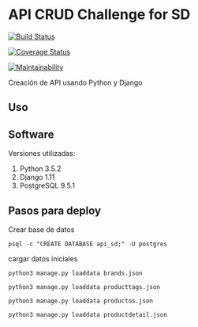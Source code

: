 # API CRUD Challenge for SD

[![Build Status](https://travis-ci.org/trekkerghost/api_sd.svg?branch=master)](https://travis-ci.org/trekkerghost/api_sd)

[![Coverage Status](https://coveralls.io/repos/github/trekkerghost/api_sd/badge.svg?branch=master)](https://coveralls.io/github/trekkerghost/api_sd?branch=master)

[![Maintainability](https://api.codeclimate.com/v1/badges/59aa134fde4a3901694b/maintainability)](https://codeclimate.com/github/trekkerghost/api_sd/maintainability)

Creación de API usando Python y Django

## Uso


## Software
Versiones utilizadas:

1. Python 3.5.2
2. Django 1.11
3. PostgreSQL 9.5.1

## Pasos para deploy

Crear base de datos

`psql -c "CREATE DATABASE api_sd;" -U postgres`

cargar datos iniciales

`python3 manage.py loaddata brands.json`

`python3 manage.py loaddata producttags.json`

`python3 manage.py loaddata productos.json`

`python3 manage.py loaddata productdetail.json`

